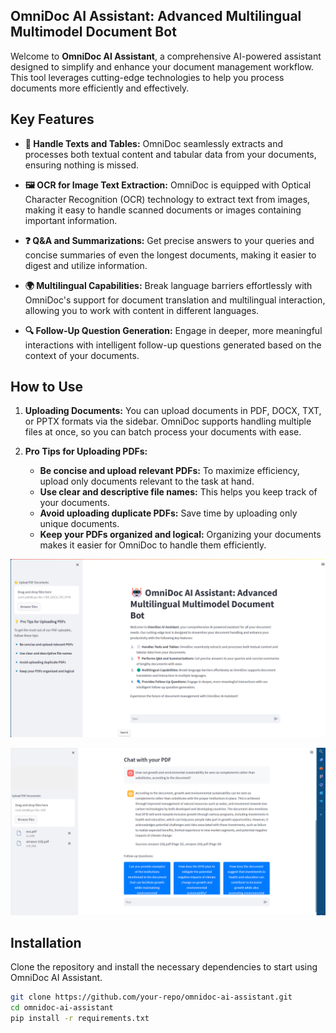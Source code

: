 ## OmniDoc AI Assistant: Advanced Multilingual Multimodel Document Bot

Welcome to **OmniDoc AI Assistant**, a comprehensive AI-powered assistant designed to simplify and enhance your document management workflow. This tool leverages cutting-edge technologies to help you process documents more efficiently and effectively.

## Key Features

- **📄 Handle Texts and Tables:**
  OmniDoc seamlessly extracts and processes both textual content and tabular data from your documents, ensuring nothing is missed.
  
- **🖼️ OCR for Image Text Extraction:**
  OmniDoc is equipped with Optical Character Recognition (OCR) technology to extract text from images, making it easy to handle scanned documents or images containing important information.
  
- **❓ Q&A and Summarizations:**
  Get precise answers to your queries and concise summaries of even the longest documents, making it easier to digest and utilize information.

- **🌍 Multilingual Capabilities:**
  Break language barriers effortlessly with OmniDoc's support for document translation and multilingual interaction, allowing you to work with content in different languages.

- **🔍 Follow-Up Question Generation:**
  Engage in deeper, more meaningful interactions with intelligent follow-up questions generated based on the context of your documents.

## How to Use

1. **Uploading Documents:**
   You can upload documents in PDF, DOCX, TXT, or PPTX formats via the sidebar. OmniDoc supports handling multiple files at once, so you can batch process your documents with ease.

2. **Pro Tips for Uploading PDFs:**
   - **Be concise and upload relevant PDFs:** To maximize efficiency, upload only documents relevant to the task at hand.
   - **Use clear and descriptive file names:** This helps you keep track of your documents.
   - **Avoid uploading duplicate PDFs:** Save time by uploading only unique documents.
   - **Keep your PDFs organized and logical:** Organizing your documents makes it easier for OmniDoc to handle them efficiently.
  
  
![Document Upload Interface](images/img1.png)


![Results and Follow up Questions](images/img3.png)

## Installation

Clone the repository and install the necessary dependencies to start using OmniDoc AI Assistant.

```bash
git clone https://github.com/your-repo/omnidoc-ai-assistant.git
cd omnidoc-ai-assistant
pip install -r requirements.txt


